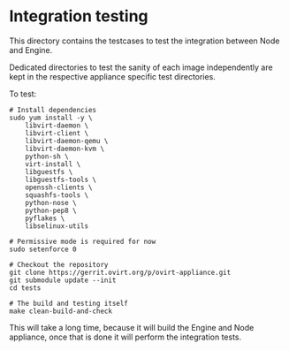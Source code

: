 Integration testing
===================

This directory contains the testcases to test the integration between
Node and Engine.

Dedicated directories to test the sanity of each image independently are
kept in the respective appliance specific test directories.

To test:

    # Install dependencies
    sudo yum install -y \
        libvirt-daemon \
        libvirt-client \
        libvirt-daemon-qemu \
        libvirt-daemon-kvm \
        python-sh \
        virt-install \
        libguestfs \
        libguestfs-tools \
        openssh-clients \
        squashfs-tools \
        python-nose \
        python-pep8 \
        pyflakes \
        libselinux-utils
    
    # Permissive mode is required for now
    sudo setenforce 0
    
    # Checkout the repository
    git clone https://gerrit.ovirt.org/p/ovirt-appliance.git
    git submodule update --init
    cd tests
    
    # The build and testing itself
    make clean-build-and-check

This will take a long time, because it will build the Engine and Node
appliance, once that is done it will perform the integration tests.
